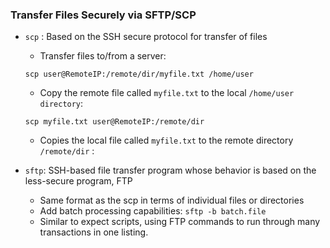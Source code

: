 ### Transfer Files Securely via SFTP/SCP


- ```scp``` : Based on the SSH secure protocol for transfer of files
  - Transfer files to/from a server:
  
  ```scp user@RemoteIP:/remote/dir/myfile.txt /home/user```
  
  - Copy the remote file called ```myfile.txt``` to the local ```/home/user directory```:
  
  ```scp myfile.txt user@RemoteIP:/remote/dir```
  
  - Copies the local file called ```myfile.txt``` to the remote directory ```/remote/dir``` :

- ```sftp```: SSH-based file transfer program whose behavior is based on the less-secure program, FTP
  - Same format as the scp in terms of individual files or directories
  - Add batch processing capabilities: ```sftp -b batch.file```
  - Similar to expect scripts, using FTP commands to run through many transactions in one listing.










